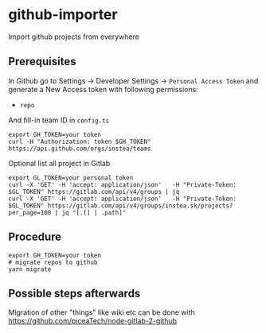 # github-importer

Import github projects from everywhere

## Prerequisites

In Github go to Settings -> Developer Settings -> `Personal Access Token` and generate a New Access token with following permissions:

- `repo`

And fill-in team ID in `config.ts`

```
export GH_TOKEN=your token
curl -H "Authorization: token $GH_TOKEN" https://api.github.com/orgs/instea/teams
```

Optional list all project in Gitlab

```
export GL_TOKEN=your personal token
curl -X 'GET' -H 'accept: application/json'   -H "Private-Token: $GL_TOKEN" https://gitlab.com/api/v4/groups | jq
curl -X 'GET' -H 'accept: application/json'   -H "Private-Token: $GL_TOKEN" https://gitlab.com/api/v4/groups/instea.sk/projects?per_page=100 | jq "[.[] | .path]"
```

## Procedure

```
export GH_TOKEN=your token
# migrate repos to github
yarn migrate
```

## Possible steps afterwards

Migration of other "things" like wiki etc can be done with https://github.com/piceaTech/node-gitlab-2-github
